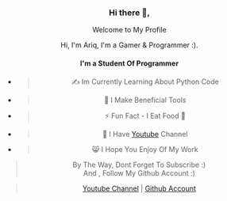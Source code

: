 <div align="center">
<h3>Hi there 👋,</h3>
<p>Welcome to My Profile</p>
<p>Hi, I'm Ariq, I'm a Gamer & Programmer :). </p>

#### I'm a Student Of Programmer
* > ✍ Im Currently Learning About Python Code
* > 👾 I Make Beneficial Tools 
* > ⚡ Fun Fact - I Eat Food 🍜 
* > 👻 I Have [Youtube](https://youtube.com/channel/UCIdu7Hs_KaCw-FE3gefz-0w) Channel
* > 😸 I Hope You Enjoy Of My Work 

> By The Way, Dont Forget To Subscribe :)      
> And       , Follow My Github Account :) 

> [Youtube Channel](https://youtube.com/channel/UCIdu7Hs_KaCw-FE3gefz-0w) |
> [Github Account](https://github.com/NamikazeZero)     
